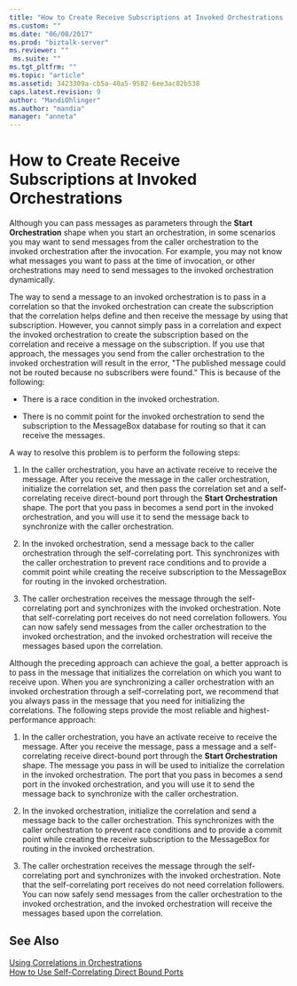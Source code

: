```yaml
---
title: "How to Create Receive Subscriptions at Invoked Orchestrations | Microsoft Docs"
ms.custom: ""
ms.date: "06/08/2017"
ms.prod: "biztalk-server"
ms.reviewer: ""
 ms.suite: ""
ms.tgt_pltfrm: ""
ms.topic: "article"
ms.assetid: 3423309a-cb5a-40a5-9582-6ee3ac82b538
caps.latest.revision: 9
author: "MandiOhlinger"
ms.author: "mandia"
manager: "anneta"
---
```

# How to Create Receive Subscriptions at Invoked Orchestrations
Although you can pass messages as parameters through the **Start Orchestration** shape when you start an orchestration, in some scenarios you may want to send messages from the caller orchestration to the invoked orchestration after the invocation. For example, you may not know what messages you want to pass at the time of invocation, or other orchestrations may need to send messages to the invoked orchestration dynamically.  
  
 The way to send a message to an invoked orchestration is to pass in a correlation so that the invoked orchestration can create the subscription that the correlation helps define and then receive the message by using that subscription. However, you cannot simply pass in a correlation and expect the invoked orchestration to create the subscription based on the correlation and receive a message on the subscription. If you use that approach, the messages you send from the caller orchestration to the invoked orchestration will result in the error, "The published message could not be routed because no subscribers were found." This is because of the following:  
  
-   There is a race condition in the invoked orchestration.  
  
-   There is no commit point for the invoked orchestration to send the subscription to the MessageBox database for routing so that it can receive the messages.  
  
 A way to resolve this problem is to perform the following steps:  
  
1.  In the caller orchestration, you have an activate receive to receive the message. After you receive the message in the caller orchestration, initialize the correlation set, and then pass the correlation set and a self-correlating receive direct-bound port through the **Start Orchestration** shape. The port that you pass in becomes a send port in the invoked orchestration, and you will use it to send the message back to synchronize with the caller orchestration.  
  
2.  In the invoked orchestration, send a message back to the caller orchestration through the self-correlating port. This synchronizes with the caller orchestration to prevent race conditions and to provide a commit point while creating the receive subscription to the MessageBox for routing in the invoked orchestration.  
  
3.  The caller orchestration receives the message through the self-correlating port and synchronizes with the invoked orchestration. Note that self-correlating port receives do not need correlation followers. You can now safely send messages from the caller orchestration to the invoked orchestration, and the invoked orchestration will receive the messages based upon the correlation.  
  
 Although the preceding approach can achieve the goal, a better approach is to pass in the message that initializes the correlation on which you want to receive upon. When you are synchronizing a caller orchestration with an invoked orchestration through a self-correlating port, we recommend that you always pass in the message that you need for initializing the correlations. The following steps provide the most reliable and highest-performance approach:  
  
1.  In the caller orchestration, you have an activate receive to receive the message. After you receive the message, pass a message and a self-correlating receive direct-bound port through the **Start Orchestration** shape. The message you pass in will be used to initialize the correlation in the invoked orchestration. The port that you pass in becomes a send port in the invoked orchestration, and you will use it to send the message back to synchronize with the caller orchestration.  
  
2.  In the invoked orchestration, initialize the correlation and send a message back to the caller orchestration. This synchronizes with the caller orchestration to prevent race conditions and to provide a commit point while creating the receive subscription to the MessageBox for routing in the invoked orchestration.  
  
3.  The caller orchestration receives the message through the self-correlating port and synchronizes with the invoked orchestration. Note that the self-correlating port receives do not need correlation followers. You can now safely send messages from the caller orchestration to the invoked orchestration, and the invoked orchestration will receive the messages based upon the correlation.  
  
## See Also  
 [Using Correlations in Orchestrations](../core/using-correlations-in-orchestrations.md)   
 [How to Use Self-Correlating Direct Bound Ports](../core/how-to-use-self-correlating-direct-bound-ports.md)